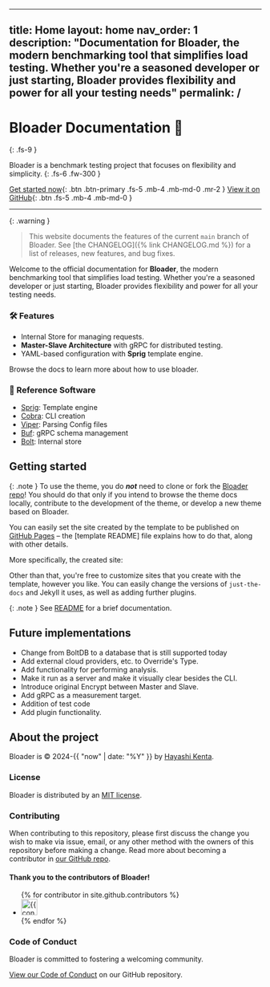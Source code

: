 <!-- ---
layout: default
title: "Welcome to Bloader"
nav_order: 1
---

# Bloader Documentation 🚀

Welcome to the official documentation for **Bloader**, the modern benchmarking tool that simplifies load testing. Whether you're a seasoned developer or just starting, Bloader provides flexibility and power for all your testing needs.

### 🛠 Features
- Internal Store for managing requests.
- **Master-Slave Architecture** with gRPC for distributed testing.
- YAML-based configuration with **Sprig** template engine.

---



<div align="center">
  <a href="https://github.com/ablankz/bloader" class="btn btn-primary">View on GitHub</a>
</div> -->


---
title: Home
layout: home
nav_order: 1
description: "Documentation for Bloader, the modern benchmarking tool that simplifies load testing. Whether you're a seasoned developer or just starting, Bloader provides flexibility and power for all your testing needs"
permalink: /
---

# Bloader Documentation 🚀
{: .fs-9 }

Bloader is a benchmark testing project that focuses on flexibility and simplicity.
{: .fs-6 .fw-300 }

[Get started now](#getting-started){: .btn .btn-primary .fs-5 .mb-4 .mb-md-0 .mr-2 }
[View it on GitHub][Bloader repo]{: .btn .fs-5 .mb-4 .mb-md-0 }

---

{: .warning }
> This website documents the features of the current `main` branch of Bloader. See [the CHANGELOG]({% link CHANGELOG.md %}) for a list of releases, new features, and bug fixes.

Welcome to the official documentation for **Bloader**, the modern benchmarking tool that simplifies load testing. Whether you're a seasoned developer or just starting, Bloader provides flexibility and power for all your testing needs.

### 🛠 Features
- Internal Store for managing requests.
- **Master-Slave Architecture** with gRPC for distributed testing.
- YAML-based configuration with **Sprig** template engine.

Browse the docs to learn more about how to use bloader.

### 📖 Reference Software
- [Sprig](https://masterminds.github.io/sprig/): Template engine 
- [Cobra](https://github.com/spf13/cobra): CLI creation 
- [Viper](https://github.com/spf13/viper): Parsing Config files
- [Buf](https://buf.build/): gRPC schema management 
- [Bolt](https://github.com/boltdb/bolt): Internal store 

## Getting started

<!-- The [Bloader Template] provides the simplest, quickest, and easiest way to create a new website that uses the Bloader theme. To get started with creating a site, just click "[use the template]"! -->

{: .note }
To use the theme, you do ***not*** need to clone or fork the [Bloader repo]! You should do that only if you intend to browse the theme docs locally, contribute to the development of the theme, or develop a new theme based on Bloader.

You can easily set the site created by the template to be published on [GitHub Pages] – the [template README] file explains how to do that, along with other details.

<!-- If [Jekyll] is installed on your computer, you can also build and preview the created site *locally*. This lets you test changes before committing them, and avoids waiting for GitHub Pages.[^2] And you will be able to deploy your local build to a different platform than GitHub Pages. -->

More specifically, the created site:

<!-- - uses a gem-based approach, i.e. uses a `Gemfile` and loads the `just-the-docs` gem
- uses the [GitHub Pages / Actions workflow] to build and publish the site on GitHub Pages -->

Other than that, you're free to customize sites that you create with the template, however you like. You can easily change the versions of `just-the-docs` and Jekyll it uses, as well as adding further plugins.

{: .note }
See [README][Bloader README] for a brief documentation.

## Future implementations 
- Change from BoltDB to a database that is still supported today
- Add external cloud providers, etc. to Override's Type.
- Add functionality for performing analysis.
- Make it run as a server and make it visually clear besides the CLI.
- Introduce original Encrypt between Master and Slave.
- Add gRPC as a measurement target.
- Addition of test code 
- Add plugin functionality. 

## About the project

Bloader is &copy; 2024-{{ "now" | date: "%Y" }} by [Hayashi Kenta](k.hayashi@cresplanex.com).

### License

Bloader is distributed by an [MIT license](https://github.com/ablankz/bloader/tree/main/LICENSE).

### Contributing

When contributing to this repository, please first discuss the change you wish to make via issue,
email, or any other method with the owners of this repository before making a change. Read more about becoming a contributor in [our GitHub repo](https://github.com/ablankz/bloader#contributing).

#### Thank you to the contributors of Bloader!

<ul class="list-style-none">
{% for contributor in site.github.contributors %}
  <li class="d-inline-block mr-1">
     <a href="{{ contributor.html_url }}"><img src="{{ contributor.avatar_url }}" width="32" height="32" alt="{{ contributor.login }}"></a>
  </li>
{% endfor %}
</ul>

### Code of Conduct

Bloader is committed to fostering a welcoming community.

[View our Code of Conduct](https://github.com/ablankz/bloader/tree/main/CODE_OF_CONDUCT.md) on our GitHub repository.

[Bloader]: https://docs.bloader.cresplanex.org.com
[Bloader repo]: https://github.com/ablankz/bloader
[Bloader README]: https://github.com/ablankz/bloader/blob/main/README.md
[GitHub Pages]: https://pages.github.com/

